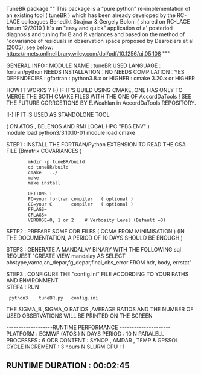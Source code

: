 TuneBR package 
""
This package is a "pure python" re-implementation of   an 
existing tool ( tuneBR ) which has been already developed 
by the RC-LACE colleagues Benedikt Strajnar &  Gergely Boloni 
( shared on RC-LACE forum 12/2010 )
It's an  "easy and quick" application of a' posteriori diagnosis
and tuning for B and R variances and based on the method of
"covariance of residuals in observation space
proposed by Desroziers et al (2005), see below:
https://rmets.onlinelibrary.wiley.com/doi/pdf/10.1256/qj.05.108
"""


GENERAL INFO :
MODULE NAME         : tuneBR 
USED LANGUAGE       : fortran/python 
NEEDS INSTALLATION  : NO 
NEEDS COMPILATION   : YES 
DEPENDECIES         : gfortran 
                    : python3.8.x  or HIGHER
                    : cmake 3.20.x or HIGHER   


HOW IT WORKS ? 
I-)  IF IT'S  BUILD  USING CMAKE, ONE HAS ONLY TO MERGE THE BOTH
     CMAKE FILES WITH THE ONE OF AccordDaTools !
     SEE THE FUTURE CORRCETIONS BY E.Weahlan in AccordDaTools REPOSITORY.  

II-) IF IT IS USED AS STANDOLONE TOOL 

( ON ATOS , BELENOS AND RMI LOCAL HPC "PBS ENV"  )  
module load python3/3.10.10-01 
module load cmake   

STEP1 : INSTALL THE FORTRAN/Python EXTENSION TO READ THE GSA FILE (Bmatrix COVARIANCES )
```
        mkdir -p tuneBR/build 
        cd tuneBR/build          
        cmake   ../  
        make 
        make install  
    
        OPTIONS :        
        FC=your fortran compiler   ( optional )
        CC=your C       compiler   ( optional )
        FFLAGS= 
        CFLAGS=           
        VERBOSE=0, 1 or 2    # Verbosity Level (Default =0)
```
SETP2  : PREPARE SOME ODB FILES ( CCMA FROM MINIMISATION )
        (IN THE DOCUMENTATION, A PERIOD OF 10 DAYS SHOULD BE ENOUGH )

STEP3  : GENERATE A MANDALAY BINARY WITH THE FOLLOWING sql REQUEST 
        "CREATE VIEW mandalay AS
         SELECT  obstype,varno,an_depar,fg_depar,final_obs_error FROM hdr, body, errstat"       

 STEP3 : CONFIGURE THE "config.ini"  FILE ACCORDING TO YOUR PATHS AND ENVIRONMENT  
 STEP4 : RUN 
```       
 python3    tuneBR.py   config.ini  
```

THE SIGMA_B ,SIGMA_O RATIOS ,AVERAGE RATIOS AND 
THE NUMBER OF USED OBSERVATIONS WILL BE PRINTED ON THE SCREEN

-------------------RUNTIME PERFORMANCE ---------------------
PLATFORM                 :  ECMWF (ATOS )
N DAYS PERIOD            :  10 
N PARALELL PROCESSES     :  6 
ODB CONTENT              :  SYNOP , AMDAR , TEMP & GPSSOL 
CYCLE INCREMENT          :  3 hours 
N SLURM CPU              :  1


RUNTIME DURATION         :  00:02:45
------------------------------------------------------------

